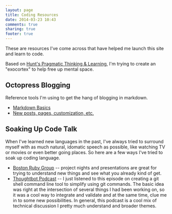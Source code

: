```yaml
---
layout: page
title: Coding Resources
date: 2014-03-23 10:43
comments: true
sharing: true
footer: true
---
```


These are resources I've come across that have helped me launch this site and learn to code.

Based on [Hunt's Pragmatic Thinking & Learning](http://pragprog.com/book/ahptl/pragmatic-thinking-and-learning), I'm trying to create an "exocortex" to help free up mental space.

Octopress Blogging 
------------------

Reference tools I'm using to get the hang of blogging in markdown.

- [Markdown Basics](http://daringfireball.net/projects/markdown/basics)
- [New posts, pages, customization, etc.](http://octopress.org/docs/blogging/)

Soaking Up Code Talk
--------------------

When I've learned new languages in the past, I've always tried to surround myself with as much natural, idomatic speech as possible, like watching TV or movies or even better going places. So here are a few ways I've tried to soak up coding language.

- [Boston Ruby Group](http://bostonrb.org) -- project nights and presentations are great for trying to understand new things and see what you already kind of get.
- [Thoughtbot Podcast](http://podcasts.thoughtbot.com/giantrobots/90) -- I just listened to this episode on creating a git shell command line tool to simplify using git commands. The basic idea was right at the intersection of several things I had been working on, so it was a cool way to integrate and validate and at the same time, clue me in to some new possibilities. In general, this podcast is a cool mix of technical discussion I pretty much understand and broader themes.


